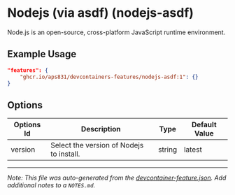 
# Nodejs (via asdf) (nodejs-asdf)

Node.js is an open-source, cross-platform JavaScript runtime environment.

## Example Usage

```json
"features": {
    "ghcr.io/aps831/devcontainers-features/nodejs-asdf:1": {}
}
```

## Options

| Options Id | Description | Type | Default Value |
|-----|-----|-----|-----|
| version | Select the version of Nodejs to install. | string | latest |



---

_Note: This file was auto-generated from the [devcontainer-feature.json](https://github.com/aps831/devcontainers-features/blob/main/src/nodejs-asdf/devcontainer-feature.json).  Add additional notes to a `NOTES.md`._
